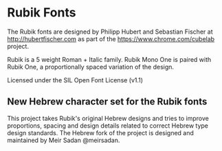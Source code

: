 # Rubik Fonts

The Rubik fonts are designed by Philipp Hubert and Sebastian Fischer at http://hubertfischer.com as part of the https://www.chrome.com/cubelab project.

Rubik is a 5 weight Roman + Italic family. 
Rubik Mono One is paired with Rubik One, a proportionally spaced variation of the design.

Licensed under the SIL Open Font License (v1.1)

## New Hebrew character set for the Rubik fonts

This project takes Rubik's original Hebrew designs and tries to improve proportions, spacing and design details related to correct Hebrew type design standards. The Hebrew fork of the project is designed and maintained by Meir Sadan @meirsadan.
